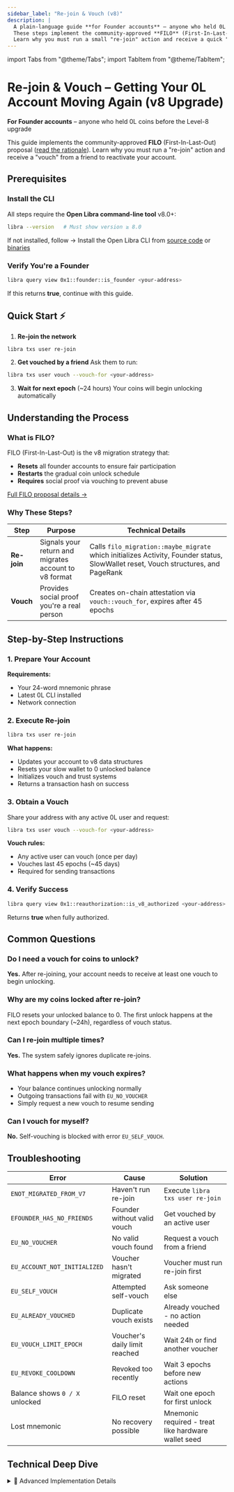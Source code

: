 ```yaml
---
sidebar_label: "Re-join & Vouch (v8)"
description: |
  A plain-language guide **for Founder accounts** – anyone who held 0L coins *before* the Level-8 upgrade.
  These steps implement the community-approved **FILO** (First-In-Last-Out) proposal ([read the rationale](https://docs.openlibra.io/blog/proposals/back-to-filo-the-future-of-open-libra)).
  Learn why you must run a small "re-join" action and receive a quick "vouch" from a friend, plus what to do if things go wrong.
---
```


import Tabs from "@theme/Tabs";
import TabItem from "@theme/TabItem";

# Re-join & Vouch – Getting Your 0L Account Moving Again (v8 Upgrade)

**For Founder accounts** – anyone who held 0L coins before the Level-8 upgrade

This guide implements the community-approved **FILO** (First-In-Last-Out) proposal ([read the rationale](https://docs.openlibra.io/blog/proposals/back-to-filo-the-future-of-open-libra)). Learn why you must run a "re-join" action and receive a "vouch" from a friend to reactivate your account.



## Prerequisites

### Install the CLI
All steps require the **Open Libra command-line tool** v8.0+:

```bash
libra --version   # Must show version ≥ 8.0
```

If not installed, follow → Install the Open Libra CLI from [source code](https://docs.openlibra.io/getting-started/install-open-libra-cli) or [binaries](https://docs.openlibra.io/getting-started/install-open-libra-cli/install-open-libra-cli-binaries)

### Verify You're a Founder
```bash
libra query view 0x1::founder::is_founder <your-address>
```
If this returns **true**, continue with this guide.

## Quick Start ⚡

1. **Re-join the network**
```bash
libra txs user re-join
```

2. **Get vouched by a friend**
   Ask them to run:
```bash
libra txs user vouch --vouch-for <your-address>
```

3. **Wait for next epoch** (~24 hours)
Your coins will begin unlocking automatically


## Understanding the Process

### What is FILO?

FILO (First-In-Last-Out) is the v8 migration strategy that:
- **Resets** all founder accounts to ensure fair participation
- **Restarts** the gradual coin unlock schedule
- **Requires** social proof via vouching to prevent abuse

[Full FILO proposal details →](https://docs.openlibra.io/blog/proposals/back-to-filo-the-future-of-open-libra)

### Why These Steps?

| Step | Purpose | Technical Details |
|------|---------|-------------------|
| **Re-join** | Signals your return and migrates account to v8 format | Calls `filo_migration::maybe_migrate` which initializes Activity, Founder status, SlowWallet reset, Vouch structures, and PageRank |
| **Vouch** | Provides social proof you're a real person | Creates on-chain attestation via `vouch::vouch_for`, expires after 45 epochs |

## Step-by-Step Instructions

### 1. Prepare Your Account

**Requirements:**
- Your 24-word mnemonic phrase
- Latest 0L CLI installed
- Network connection

### 2. Execute Re-join

```bash
libra txs user re-join
```

**What happens:**
- Updates your account to v8 data structures
- Resets your slow wallet to 0 unlocked balance
- Initializes vouch and trust systems
- Returns a transaction hash on success

### 3. Obtain a Vouch

Share your address with any active 0L user and request:
```bash
libra txs user vouch --vouch-for <your-address>
```

**Vouch rules:**
- Any active user can vouch (once per day)
- Vouches last 45 epochs (~45 days)
- Required for sending transactions

### 4. Verify Success

```bash
libra query view 0x1::reauthorization::is_v8_authorized <your-address>
```
Returns **true** when fully authorized.


## Common Questions

### Do I need a vouch for coins to unlock?
**Yes.** After re-joining, your account needs to receive at least one vouch to begin unlocking.

### Why are my coins locked after re-join?
FILO resets your unlocked balance to 0. The first unlock happens at the next epoch boundary (~24h), regardless of vouch status.

### Can I re-join multiple times?
**Yes.** The system safely ignores duplicate re-joins.

### What happens when my vouch expires?
- Your balance continues unlocking normally
- Outgoing transactions fail with `EU_NO_VOUCHER`
- Simply request a new vouch to resume sending

### Can I vouch for myself?
**No.** Self-vouching is blocked with error `EU_SELF_VOUCH`.


## Troubleshooting

| Error | Cause | Solution |
|-------|-------|----------|
| `ENOT_MIGRATED_FROM_V7` | Haven't run re-join | Execute `libra txs user re-join` |
| `EFOUNDER_HAS_NO_FRIENDS` | Founder without valid vouch | Get vouched by an active user |
| `EU_NO_VOUCHER` | No valid vouch found | Request a vouch from a friend |
| `EU_ACCOUNT_NOT_INITIALIZED` | Voucher hasn't migrated | Voucher must run re-join first |
| `EU_SELF_VOUCH` | Attempted self-vouch | Ask someone else |
| `EU_ALREADY_VOUCHED` | Duplicate vouch exists | Already vouched - no action needed |
| `EU_VOUCH_LIMIT_EPOCH` | Voucher's daily limit reached | Wait 24h or find another voucher |
| `EU_REVOKE_COOLDOWN` | Revoked too recently | Wait 3 epochs before new actions |
| Balance shows `0 / X` unlocked | FILO reset | Wait one epoch for first unlock |
| Lost mnemonic | No recovery possible | Mnemonic required - treat like hardware wallet seed |


## Technical Deep Dive

<details>
<summary>🔧 Advanced Implementation Details</summary>

### Core Functions

**Re-join Migration** (`filo_migration::maybe_migrate`):
- `activity::migrate` - Marks account as v8 active
- `founder::migrate` - Handles founder-specific setup
- `slow_wallet::filo_migration_reset` - Resets unlock schedule to 0
- `vouch::init` - Creates vouch data structures
- `page_rank_lazy::maybe_initialize_trust_record` - Initializes trust scoring

**Authorization Check** (`reauthorization::assert_v8_authorized`):
- Verifies migration status via `activity::is_initialized`
- For founders: requires `founder::has_friends` (valid vouches)
- For community wallets: requires donor authorization

**Vouch System** (`vouch` module):
- Vouches stored in `ReceivedVouches` and `GivenVouches` resources
- 45-epoch expiration via `EXPIRATION_ELAPSED_EPOCHS`
- Automatic garbage collection of expired vouches
- Anti-sybil protections via ancestry checks

### Validator-Specific Requirements

Validators need enhanced social proof:
- Required vouches: `sqrt(validator_count) + 1`
- Calculated by `proof_of_fee::calculate_min_vouches_required`
- Blocks validator actions if threshold not met

### Module Interaction Flow

```
User → re-join → filo_migration::maybe_migrate
                        ↓
                  [Migrates 5 systems]
                        ↓
User → get vouched → vouch::vouch_for
                        ↓
                  [Creates vouch edge]
                        ↓
Any transaction → reauthorization::assert_v8_authorized
                        ↓
                  [Checks migration + vouches]
```

</details>


